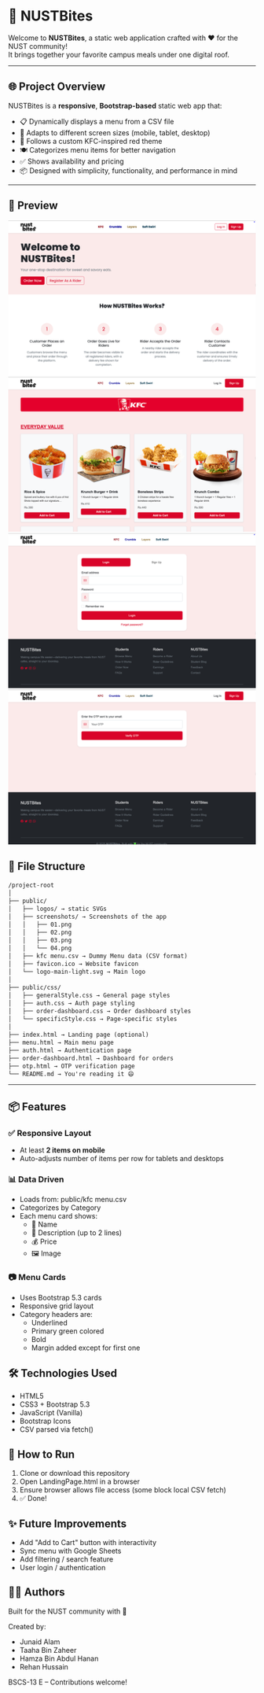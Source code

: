 # 🍔 NUSTBites

Welcome to **NUSTBites**, a static web application crafted with ❤️ for the NUST community!  
It brings together your favorite campus meals under one digital roof.

---

## 🌐 Project Overview

NUSTBites is a **responsive**, **Bootstrap-based** static web app that:

- 📋 Dynamically displays a menu from a CSV file
- 📱 Adapts to different screen sizes (mobile, tablet, desktop)
- 🎨 Follows a custom KFC-inspired red theme
- 🍽️ Categorizes menu items for better navigation
- ✅ Shows availability and pricing
- 📦 Designed with simplicity, functionality, and performance in mind

---

## 📸 Preview

![Preview 1](public/screenshots/01.png)
![Preview 2](public/screenshots/02.png)
![Preview 3](public/screenshots/03.png)
![Preview 4](public/screenshots/04.png)

## 📁 File Structure

```
/project-root
│
├── public/
│   ├── logos/ → static SVGs
│   ├── screenshots/ → Screenshots of the app
│   │   ├── 01.png
│   │   ├── 02.png
│   │   ├── 03.png
│   │   └── 04.png
│   ├── kfc menu.csv → Dummy Menu data (CSV format)
│   ├── favicon.ico → Website favicon
│   └── logo-main-light.svg → Main logo
│
├── public/css/
│   ├── generalStyle.css → General page styles
│   ├── auth.css → Auth page styling
│   ├── order-dashboard.css → Order dashboard styles
│   └── specificStyle.css → Page-specific styles
│
├── index.html → Landing page (optional)
├── menu.html → Main menu page
├── auth.html → Authentication page
├── order-dashboard.html → Dashboard for orders
├── otp.html → OTP verification page
└── README.md → You're reading it 😄
```

---

## 📦 Features

### ✅ Responsive Layout

- At least **2 items on mobile**
- Auto-adjusts number of items per row for tablets and desktops

### 📊 Data Driven

- Loads from: public/kfc menu.csv
- Categorizes by Category
- Each menu card shows:
  - 🍔 Name
  - 📄 Description (up to 2 lines)
  - 💰 Price
  - 🖼️ Image

### 📷 Menu Cards

- Uses Bootstrap 5.3 cards
- Responsive grid layout
- Category headers are:
  - Underlined
  - Primary green colored
  - Bold
  - Margin added except for first one

## 🛠️ Technologies Used

- HTML5
- CSS3 + Bootstrap 5.3
- JavaScript (Vanilla)
- Bootstrap Icons
- CSV parsed via fetch()

## 🚀 How to Run

1. Clone or download this repository
2. Open LandingPage.html in a browser
3. Ensure browser allows file access (some block local CSV fetch)
4. ✅ Done!

## ✨ Future Improvements

- Add "Add to Cart" button with interactivity
- Sync menu with Google Sheets
- Add filtering / search feature
- User login / authentication

## 👨‍💻 Authors

Built for the NUST community with 💚

Created by:

- Junaid Alam
- Taaha Bin Zaheer
- Hamza Bin Abdul Hanan
- Rehan Hussain

BSCS-13 E – Contributions welcome!
